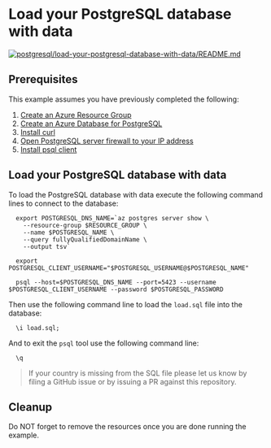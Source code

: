
# Load your PostgreSQL database with data

[![postgresql/load-your-postgresql-database-with-data/README.md](https://github.com/Azure-Samples/java-on-azure-examples/actions/workflows/postgresql_load-your-postgresql-database-with-data_README_md.yml/badge.svg)](https://github.com/Azure-Samples/java-on-azure-examples/actions/workflows/postgresql_load-your-postgresql-database-with-data_README_md.yml)

## Prerequisites

This example assumes you have previously completed the following:

1. [Create an Azure Resource Group](../../group/create/)
1. [Create an Azure Database for PostgreSQL](../create/)
1. [Install curl](https://curl.haxx.se/download.html)
1. [Open PostgreSQL server firewall to your IP address](../open-firewall-to-your-ip/)
1. [Install psql client](https://www.postgresql.org/download/)

<!-- workflow.include(../open-firewall-to-your-ip/README.md) -->

## Load your PostgreSQL database with data

To load the PostgreSQL database with data execute the following command lines to
connect to the database:

<!-- workflow.skip() -->
```shell
  export POSTGRESQL_DNS_NAME=`az postgres server show \
    --resource-group $RESOURCE_GROUP \
    --name $POSTGRESQL_NAME \
    --query fullyQualifiedDomainName \
    --output tsv`

  export POSTGRESQL_CLIENT_USERNAME="$POSTGRESQL_USERNAME@$POSTGRESQL_NAME"

  psql --host=$POSTGRESQL_DNS_NAME --port=5423 --username $POSTGRESQL_CLIENT_USERNAME --password $POSTGRESQL_PASSWORD
```

Then use the following command line to load the `load.sql` file into the
database:

<!-- workflow.skip() -->
```shell
  \i load.sql;
```

And to exit the `psql` tool use the following command line:

<!-- workflow.skip() -->
```shell
  \q
```

>
> If your country is missing from the SQL file please let us know by filing a
> GitHub issue or by issuing a PR against this repository.
>

<!-- workflow.run()

  cd postgresql/load-your-postgresql-database-with-data

  export POSTGRESQL_DNS_NAME=`az postgres server show \
    --resource-group $RESOURCE_GROUP \
    --name $POSTGRESQL_NAME \
    --query fullyQualifiedDomainName \
    --output tsv`

  export POSTGRESQL_CLIENT_USERNAME="$POSTGRESQL_USERNAME@$POSTGRESQL_NAME"

  psql --host=$POSTGRESQL_DNS_NAME --port=5423 --username $POSTGRESQL_CLIENT_USERNAME --password $POSTGRESQL_PASSWORD --file load.sql

  cd ../..

  -->

## Cleanup

Do NOT forget to remove the resources once you are done running the example.

<!-- workflow.directOnly()

  az group delete --name $RESOURCE_GROUP --yes || true

  -->

